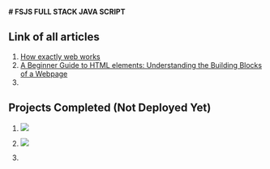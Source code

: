 **# FSJS FULL STACK JAVA SCRIPT**

## Link of all articles

1. [How exactly web works](https://sourbhatt.hashnode.dev/)
2. [A Beginner Guide to HTML elements: Understanding the Building Blocks of a Webpage](https://sourbhatt.hashnode.dev/a-beginner-guide-to-html-elements-understanding-the-building-blocks-of-a-webpage)
3. 

## Projects Completed (Not Deployed Yet)

1.  ![](../FSJS2.0/HTML-CSS/PROJECT-1/Output/output.png)

2.  ![](../FSJS2.0/HTML-CSS/PROJECT-2/Output/output.png)

3. 
